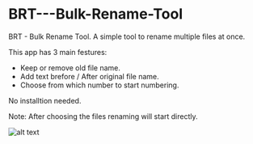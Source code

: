 # BRT---Bulk-Rename-Tool
BRT - Bulk Rename Tool. A simple tool to rename multiple files at once.

This app has 3 main festures:

- Keep or remove old file name.
- Add text brefore / After original file name.
- Choose from which number to start numbering.

No installtion needed.

Note: After choosing the files renaming will start directly.


![alt text](https://i.imgur.com/DTssqp1.png)



